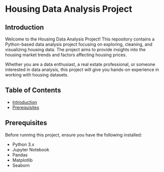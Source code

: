  
# Housing Data Analysis Project


## Introduction

Welcome to the Housing Data Analysis Project! This repository contains a Python-based data analysis project focusing on exploring, cleaning, and visualizing housing data. The project aims to provide insights into the housing market trends and factors affecting housing prices.

Whether you are a data enthusiast, a real estate professional, or someone interested in data analysis, this project will give you hands-on experience in working with housing datasets.

## Table of Contents

- [Introduction](#introduction)
- [Prerequisites](#prerequisites)

## Prerequisites

Before running this project, ensure you have the following installed:

- Python 3.x
- Jupyter Notebook
- Pandas
- Matplotlib
- Seaborn

